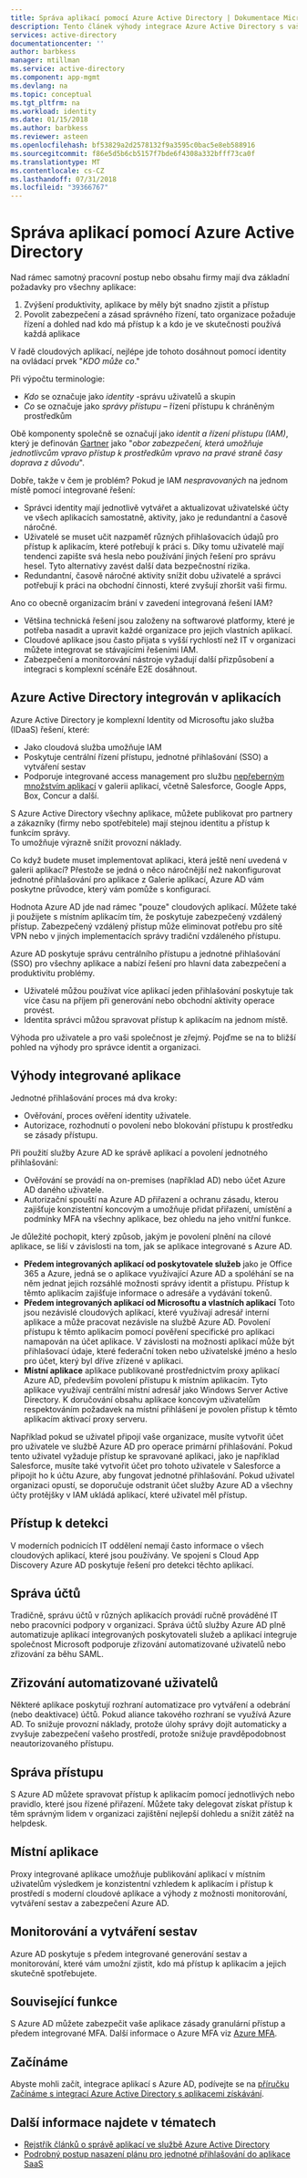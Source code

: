 ```yaml
---
title: Správa aplikací pomocí Azure Active Directory | Dokumentace Microsoftu
description: Tento článek výhody integrace Azure Active Directory s vaší místní a cloudové aplikace a aplikace SaaS.
services: active-directory
documentationcenter: ''
author: barbkess
manager: mtillman
ms.service: active-directory
ms.component: app-mgmt
ms.devlang: na
ms.topic: conceptual
ms.tgt_pltfrm: na
ms.workload: identity
ms.date: 01/15/2018
ms.author: barbkess
ms.reviewer: asteen
ms.openlocfilehash: bf53829a2d2578132f9a3595c0bac5e8eb588916
ms.sourcegitcommit: f86e5d5b6cb5157f7bde6f4308a332bfff73ca0f
ms.translationtype: MT
ms.contentlocale: cs-CZ
ms.lasthandoff: 07/31/2018
ms.locfileid: "39366767"
---
```

# <a name="managing-applications-with-azure-active-directory"></a>Správa aplikací pomocí Azure Active Directory
Nad rámec samotný pracovní postup nebo obsahu firmy mají dva základní požadavky pro všechny aplikace:

1. Zvýšení produktivity, aplikace by měly být snadno zjistit a přístup
2. Povolit zabezpečení a zásad správného řízení, tato organizace požaduje řízení a dohled nad kdo má přístup k a kdo je ve skutečnosti používá každá aplikace

V řadě cloudových aplikací, nejlépe jde tohoto dosáhnout pomocí identity na ovládací prvek "*KDO může co*."

Při výpočtu terminologie:

* *Kdo* se označuje jako *identity* -správu uživatelů a skupin
* *Co* se označuje jako *správy přístupu* – řízení přístupu k chráněným prostředkům

Obě komponenty společně se označují jako *identit a řízení přístupu (IAM)*, který je definován [Gartner](http://www.gartner.com/it-glossary/identity-and-access-management-iam) jako "*obor zabezpečení, která umožňuje jednotlivcům vpravo přístup k prostředkům vpravo na pravé straně časy doprava z důvodu*".

Dobře, takže v čem je problém? Pokud je IAM *nespravovaných* na jednom místě pomocí integrované řešení:

* Správci identity mají jednotlivě vytvářet a aktualizovat uživatelské účty ve všech aplikacích samostatně, aktivity, jako je redundantní a časově náročné.
* Uživatelé se muset učit nazpaměť různých přihlašovacích údajů pro přístup k aplikacím, které potřebují k práci s. Díky tomu uživatelé mají tendenci zapište svá hesla nebo používání jiných řešení pro správu hesel. Tyto alternativy zavést další data bezpečnostní rizika.
* Redundantní, časově náročné aktivity snížit dobu uživatelé a správci potřebují k práci na obchodní činnosti, které zvyšují zhoršit vaši firmu.

Ano co obecně organizacím brání v zavedení integrovaná řešení IAM?

* Většina technická řešení jsou založeny na softwarové platformy, které je potřeba nasadit a upravit každé organizace pro jejich vlastních aplikací.
* Cloudové aplikace jsou často přijata s vyšší rychlostí než IT v organizaci můžete integrovat se stávajícími řešeními IAM.
* Zabezpečení a monitorování nástroje vyžadují další přizpůsobení a integraci s komplexní scénáře E2E dosáhnout.

## <a name="azure-active-directory-integrated-with-applications"></a>Azure Active Directory integrován v aplikacích
Azure Active Directory je komplexní Identity od Microsoftu jako služba (IDaaS) řešení, které:

* Jako cloudová služba umožňuje IAM 
* Poskytuje centrální řízení přístupu, jednotné přihlašování (SSO) a vytváření sestav 
* Podporuje integrované access management pro službu [nepřeberným množstvím aplikací](https://azure.microsoft.com/marketplace/active-directory/) v galerii aplikací, včetně Salesforce, Google Apps, Box, Concur a další. 

S Azure Active Directory všechny aplikace, můžete publikovat pro partnery a zákazníky (firmy nebo spotřebitele) mají stejnou identitu a přístup k funkcím správy.<br> To umožňuje výrazně snížit provozní náklady.

Co když budete muset implementovat aplikaci, která ještě není uvedená v galerii aplikací? Přestože se jedná o něco náročnější než nakonfigurovat jednotné přihlašování pro aplikace z Galerie aplikací, Azure AD vám poskytne průvodce, který vám pomůže s konfigurací.

Hodnota Azure AD jde nad rámec "pouze" cloudových aplikací. Můžete také ji použijete s místním aplikacím tím, že poskytuje zabezpečený vzdálený přístup. Zabezpečený vzdálený přístup může eliminovat potřebu pro sítě VPN nebo v jiných implementacích správy tradiční vzdáleného přístupu.

Azure AD poskytuje správu centrálního přístupu a jednotné přihlašování (SSO) pro všechny aplikace a nabízí řešení pro hlavní data zabezpečení a produktivitu problémy.

* Uživatelé můžou používat více aplikací jeden přihlašování poskytuje tak více času na příjem při generování nebo obchodní aktivity operace provést.
* Identita správci můžou spravovat přístup k aplikacím na jednom místě.

Výhoda pro uživatele a pro vaši společnost je zřejmý. Pojďme se na to bližší pohled na výhody pro správce identit a organizaci.

## <a name="integrated-application-benefits"></a>Výhody integrované aplikace
Jednotné přihlašování proces má dva kroky:

* Ověřování, proces ověření identity uživatele.
* Autorizace, rozhodnutí o povolení nebo blokování přístupu k prostředku se zásady přístupu.

Při použití služby Azure AD ke správě aplikací a povolení jednotného přihlašování:

* Ověřování se provádí na on-premises (například AD) nebo účet Azure AD daného uživatele.
* Autorizační spouští na Azure AD přiřazení a ochranu zásadu, kterou zajišťuje konzistentní koncovým a umožňuje přidat přiřazení, umístění a podmínky MFA na všechny aplikace, bez ohledu na jeho vnitřní funkce.

Je důležité pochopit, který způsob, jakým je povolení plnění na cílové aplikace, se liší v závislosti na tom, jak se aplikace integrované s Azure AD.

* **Předem integrovaných aplikací od poskytovatele služeb** jako je Office 365 a Azure, jedná se o aplikace využívající Azure AD a spoléhání se na něm jednat jejich rozsáhlé možnosti správy identit a přístupu. Přístup k těmto aplikacím zajišťuje informace o adresáře a vydávání tokenů.
* **Předem integrovaných aplikací od Microsoftu a vlastních aplikací** Toto jsou nezávislé cloudových aplikací, které využívají adresář interní aplikace a může pracovat nezávisle na službě Azure AD. Povolení přístupu k těmto aplikacím pomocí pověření specifické pro aplikaci namapován na účet aplikace. V závislosti na možnosti aplikací může být přihlašovací údaje, které federační token nebo uživatelské jméno a heslo pro účet, který byl dříve zřízené v aplikaci.
* **Místní aplikace** aplikace publikované prostřednictvím proxy aplikací Azure AD, především povolení přístupu k místním aplikacím. Tyto aplikace využívají centrální místní adresář jako Windows Server Active Directory. K doručování obsahu aplikace koncovým uživatelům respektováním požadavek na místní přihlášení je povolen přístup k těmto aplikacím aktivací proxy serveru.

Například pokud se uživatel připojí vaše organizace, musíte vytvořit účet pro uživatele ve službě Azure AD pro operace primární přihlašování. Pokud tento uživatel vyžaduje přístup ke spravované aplikaci, jako je například Salesforce, musíte také vytvořit účet pro tohoto uživatele v Salesforce a připojit ho k účtu Azure, aby fungovat jednotné přihlašování. Pokud uživatel organizaci opustí, se doporučuje odstranit účet služby Azure AD a všechny účty protějšky v IAM ukládá aplikací, které uživatel měl přístup.

## <a name="access-detection"></a>Přístup k detekci
V moderních podnicích IT oddělení nemají často informace o všech cloudových aplikací, které jsou používány. Ve spojení s Cloud App Discovery Azure AD poskytuje řešení pro detekci těchto aplikací.

## <a name="account-management"></a>Správa účtů
Tradičně, správu účtů v různých aplikacích provádí ručně prováděné IT nebo pracovníci podpory v organizaci. Správa účtů služby Azure AD plně automatizuje aplikací integrovaných poskytovateli služeb a aplikací integruje společnost Microsoft podporuje zřizování automatizované uživatelů nebo zřizování za běhu SAML.

## <a name="automated-user-provisioning"></a>Zřizování automatizované uživatelů
Některé aplikace poskytují rozhraní automatizace pro vytváření a odebrání (nebo deaktivace) účtů. Pokud aliance takového rozhraní se využívá Azure AD. To snižuje provozní náklady, protože úlohy správy dojít automaticky a zvyšuje zabezpečení vašeho prostředí, protože snižuje pravděpodobnost neautorizovaného přístupu.

## <a name="access-management"></a>Správa přístupu
S Azure AD můžete spravovat přístup k aplikacím pomocí jednotlivých nebo pravidlo, které jsou řízené přiřazení. Můžete taky delegovat získat přístup k těm správným lidem v organizaci zajištění nejlepší dohledu a snížit zátěž na helpdesk.

## <a name="on-premises-applications"></a>Místní aplikace
Proxy integrované aplikace umožňuje publikování aplikací v místním uživatelům výsledkem je konzistentní vzhledem k aplikacím i přístup k prostředí s moderní cloudové aplikace a výhody z možnosti monitorování, vytváření sestav a zabezpečení Azure AD.

## <a name="reporting-and-monitoring"></a>Monitorování a vytváření sestav
Azure AD poskytuje s předem integrované generování sestav a monitorování, které vám umožní zjistit, kdo má přístup k aplikacím a jejich skutečně spotřebujete.

## <a name="related-capabilities"></a>Související funkce
S Azure AD můžete zabezpečit vaše aplikace zásady granulární přístup a předem integrované MFA. Další informace o Azure MFA viz [Azure MFA](https://azure.microsoft.com/services/multi-factor-authentication/).

## <a name="getting-started"></a>Začínáme
Abyste mohli začít, integrace aplikací s Azure AD, podívejte se na [příručku Začínáme s integrací Azure Active Directory s aplikacemi získávání](plan-an-application-integration.md).

## <a name="see-also"></a>Další informace najdete v tématech
* [Rejstřík článků o správě aplikací ve službě Azure Active Directory](../active-directory-apps-index.md)
* [Podrobný postup nasazení plánu pro jednotné přihlašování do aplikace SaaS](http://aka.ms/ssodeploymentplan)

